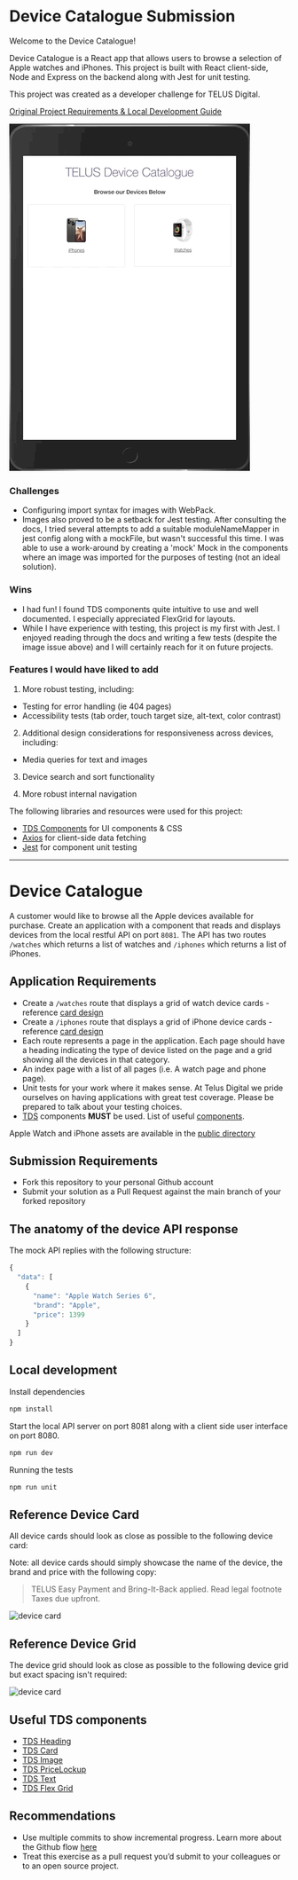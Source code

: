 # Device Catalogue Submission

Welcome to the Device Catalogue!

Device Catalogue is a React app that allows users to browse a selection of Apple watches and iPhones. This project is built with React client-side, Node and Express on the backend along with Jest for unit testing.

This project was created as a developer challenge for TELUS Digital.

[Original Project Requirements & Local Development Guide](#device-catalogue)

![device catalogue gif on iPad](https://github.com/laurtann/device-catalogue/blob/create-client-routes/public/images/device-catalogue-gif.gif?raw=true)

### Challenges
* Configuring import syntax for images with WebPack.
* Images also proved to be a setback for Jest testing. After consulting the docs, I tried several attempts to add a suitable moduleNameMapper in jest config along with a mockFile, but wasn't successful this time. I was able to use a work-around by creating a 'mock' Mock in the components where an image was imported for the purposes of testing (not an ideal solution).

### Wins
* I had fun! I found TDS components quite intuitive to use and well documented. I especially appreciated FlexGrid for layouts.
* While I have experience with testing, this project is my first with Jest. I enjoyed reading through the docs and writing a few tests (despite the image issue above) and I will certainly reach for it on future projects.


### Features I would have liked to add
1. More robust testing, including:
* Testing for error handling (ie 404 pages)
* Accessibility tests (tab order, touch target size, alt-text, color contrast)

2. Additional design considerations for responsiveness across devices, including:
* Media queries for text and images

3. Device search and sort functionality

4. More robust internal navigation


The following libraries and resources were used for this project:
* [TDS Components](https://tds.telus.com/components/) for UI components & CSS
* [Axios](https://axios-http.com/) for client-side data fetching
* [Jest](https://jestjs.io/) for component unit testing
---


# Device Catalogue

A customer would like to browse all the Apple devices available for purchase. Create an application with a component that reads and displays devices from the local restful API on port `8081`.
The API has two routes `/watches` which returns a list of watches and `/iphones` which returns a list of iPhones.

## Application Requirements

* Create a `/watches` route that displays a grid of watch device cards - reference [card design](#reference-device-card)
* Create a `/iphones` route that displays a grid of iPhone device cards - reference [card design](#reference-device-card)
* Each route represents a page in the application. Each page should have a heading indicating the type of device listed on the page and a grid showing all the devices in that category.
* An index page with a list of all pages (i.e. A watch page and phone page).
* Unit tests for your work where it makes sense. At Telus Digital we pride ourselves on having applications with great test coverage. Please be prepared to talk about your testing choices.
* [TDS](https://tds.telus.com/components/index.html) components **MUST** be used. List of useful [components](#useful-tds-components).

Apple Watch and iPhone assets are available in the [public directory](/public/images)

## Submission Requirements

* Fork this repository to your personal Github account
* Submit your solution as a Pull Request against the main branch of your forked repository

## The anatomy of the device API response

The mock API replies with the following structure:

```javascript
{
  "data": [
    {
      "name": "Apple Watch Series 6",
      "brand": "Apple",
      "price": 1399
    }
  ]
}
```

## Local development

Install dependencies

```sh
npm install
```

Start the local API server on port 8081 along with a client side user interface on port 8080.

```sh
npm run dev
```

Running the tests

```sh
npm run unit
```

## Reference Device Card

All device cards should look as close as possible to the following device card:

Note: all device cards should simply showcase the name of the device, the brand and price with the following copy:

> TELUS Easy Payment and Bring-It-Back applied. Read legal footnote Taxes due upfront.

![device card](https://github.com/telus/device-catalogue/blob/master/public/images/device-card.png)

## Reference Device Grid

The device grid should look as close as possible to the following device grid but exact spacing isn't required:

![device card](https://github.com/telus/device-catalogue/blob/master/public/images/device-grid.png)

## Useful TDS components

* [TDS Heading](https://tds.telus.com/components/index.html#/Typography?id=heading)
* [TDS Card](https://tds.telus.com/components/index.html#/Content?id=card)
* [TDS Image](https://tds.telus.com/components/index.html#/Content?id=image)
* [TDS PriceLockup](https://tds.telus.com/components/index.html#/Typography?id=pricelockup)
* [TDS Text](https://tds.telus.com/components/index.html#/Typography?id=text)
* [TDS Flex Grid](https://tds.telus.com/components/index.html#/Layout?id=flexgrid)

## Recommendations

* Use multiple commits to show incremental progress. Learn more about the Github flow [here](https://guides.github.com/introduction/flow/)
* Treat this exercise as a pull request you’d submit to your colleagues or to an open source project.
